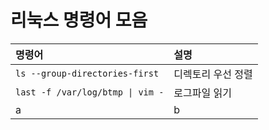 # 리눅스 명령어 모음

|명령어|설명|
|:------------|:---------|
|`ls --group-directories-first`|디렉토리 우선 정렬|
|`last -f /var/log/btmp \| vim -`|로그파일 읽기|
| a| b|
